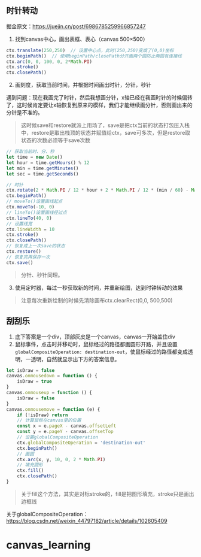 ## 时针转动
掘金原文：https://juejin.cn/post/6986785259966857247
1. 找到canvas中心，画出表框、表心（canvas 500×500）
```js
ctx.translate(250,250)  // 设置中心点，此时(250,250)变成了(0,0)坐标
ctx.beginPath()  // 使用beginPath/closePath分开画两个圆防止两圆有连接线
ctx.arc(0, 0, 100, 0, 2*Math.PI)
ctx.stroke()
ctx.closePath()
```
2. 画刻度，获取当前时间，并根据时间画出时针，分针，秒针

遇到问题：现在我画完了时针，然后我想画分针，x轴已经在我画时针的时候偏转了，这时候肯定要让x轴恢复到原来的模样，我们才能继续画分针，否则画出来的分针是不准的。

> 这时候save和restore就派上用场了，save是把ctx当前的状态打包压入栈中，restore是取出栈顶的状态并赋值给ctx，save可多次，但是restore取状态的次数必须等于save次数
```js
// 获取当前时、分、秒
let time = new Date()
let hour = time.getHours() % 12
let min = time.getMinutes()
let sec = time.getSeconds()

// 时针
ctx.rotate(2 * Math.PI / 12 * hour + 2 * Math.PI / 12 * (min / 60) - Math.PI / 2)
ctx.beginPath()
// moveTo()设置画线起点
ctx.moveTo(-10, 0)
// lineTo()设置画线经过点
ctx.lineTo(40, 0)
// 设置线宽
ctx.lineWidth = 10
ctx.stroke()
ctx.closePath()
// 恢复成上一次save的状态
ctx.restore()
// 恢复完再保存一次
ctx.save()
```
> 分针、秒针同理。

3. 使用定时器，每过一秒获取新的时间，并重新绘图，达到时钟转动的效果
> 注意每次重新绘制的时候先清除画布ctx.clearRect(0,0, 500,500)

## 刮刮乐
1. 底下答案是一个div，顶部灰皮是一个canvas，canvas一开始盖住div
2. 鼠标事件，点击时并移动时，鼠标经过的路径都画圆形开路，并且设置`globalCompositeOperation: destination-out`，使鼠标经过的路径都变成透明，一透明，自然就显示出下方的答案信息。
```js
let isDraw = false
canvas.onmousedown = function () {
    isDraw = true
}
canvas.onmouseup = function () {
    isDraw = false
}
canvas.onmousemove = function (e) {
    if (!isDraw) return
    // 计算鼠标在canvas里的位置
    const x = e.pageX - canvas.offsetLeft
    const y = e.pageY - canvas.offsetTop
    // 设置globalCompositeOperation
    ctx.globalCompositeOperation = 'destination-out'
    ctx.beginPath()
    // 画圆
    ctx.arc(x, y, 10, 0, 2 * Math.PI)
    // 填充圆形
    ctx.fill()
    ctx.closePath()
}
```
> 关于fill这个方法，其实是对标stroke的，fill是把图形填充，stroke只是画出边框线

关于globalCompositeOperation：https://blog.csdn.net/weixin_44797182/article/details/102605409
# canvas_learning
